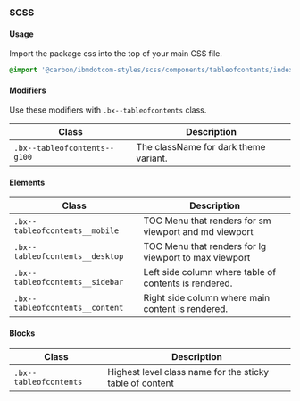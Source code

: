 ### SCSS

#### Usage

Import the package css into the top of your main CSS file.

```css
@import '@carbon/ibmdotcom-styles/scss/components/tableofcontents/index';
```

#### Modifiers

Use these modifiers with `.bx--tableofcontents` class.

| Class                        | Description                           |
| ---------------------------- | ------------------------------------- |
| `.bx--tableofcontents--g100` | The className for dark theme variant. |

#### Elements

| Class                           | Description                                           |
| ------------------------------- | ----------------------------------------------------- |
| `.bx--tableofcontents__mobile`  | TOC Menu that renders for sm viewport and md viewport |
| `.bx--tableofcontents__desktop` | TOC Menu that renders for lg viewport to max viewport |
| `.bx--tableofcontents__sidebar` | Left side column where table of contents is rendered. |
| `.bx--tableofcontents__content` | Right side column where main content is rendered.     |

#### Blocks

| Class                  | Description                                              |
| ---------------------- | -------------------------------------------------------- |
| `.bx--tableofcontents` | Highest level class name for the sticky table of content |
